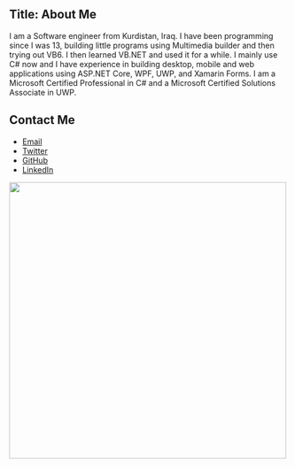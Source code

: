 Title: About Me
---
I am a Software engineer from Kurdistan, Iraq. I have been programming since I was 13, building little programs using Multimedia builder and then trying out VB6. I then learned VB.NET and used it for a while. I mainly use C# now and I have experience in building desktop, mobile and web applications using ASP.NET Core, WPF, UWP, and Xamarin Forms. I am a Microsoft Certified Professional in C# and a Microsoft Certified Solutions Associate in UWP.

## Contact Me
- [Email](mailto:muhammad-azeez@outlook.com)
- [Twitter](https://twitter.com/mhmd_azeez)
- [GitHub](https://github.com/encrypt0r)
- [LinkedIn](https://www.linkedin.com/in/muhammad-azeez/)

<div class="text-center">
  <img src="/assets/images/me.jpg" class="rounded mx-auto d-block"  width="500"/>
</div>
